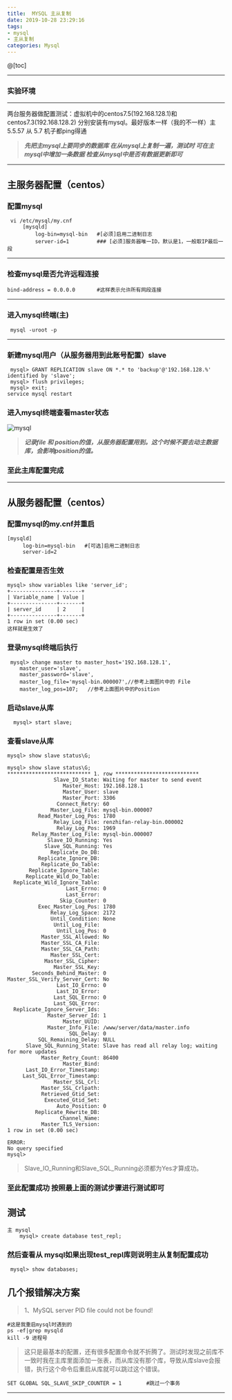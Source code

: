 ```yaml
---
title:  MYSQL 主从复制
date: 2019-10-28 23:29:16
tags: 
- mysql 
- 主从复制
categories: Mysql
---
```


@[toc]

---

### 实验环境

---
两台服务器做配置测试：虚拟机中的centos7.5(192.168.128.1)和centos7.3(192.168.128.2)
分别安装有mysql。最好版本一样（我的不一样）主 5.5.57   从  5.7
机子都ping得通

>***先把主mysql上要同步的数据库 在从mysql上复制一遍，测试时 可在主mysql中增加一条数据  检查从mysql中是否有数据更新即可***

---
## 主服务器配置（centos）
### 配置mysql
```shell
 vi /etc/mysql/my.cnf
     [mysqld]
         log-bin=mysql-bin   #[必须]启用二进制日志
         server-id=1         ### [必须]服务器唯一ID，默认是1，一般取IP最后一段
```
---
### 检查mysql是否允许远程连接
```
bind-address = 0.0.0.0       #这样表示允许所有网段连接
```
---
### 进入mysql终端(主)
```shell
 mysql -uroot -p
```
---
### 新建mysql用户（从服务器用到此账号配置）slave
```shell
 mysql> GRANT REPLICATION slave ON *.* to 'backup'@'192.168.128.%' identified by 'slave';
 mysql> flush privileges;
 mysql> exit;
service mysql restart
```
### 进入mysql终端查看master状态
![mysql](/img/image/mysql.png)

>***记录file 和 position的值，从服务器配置用到。这个时候不要去动主数据库，会影响position的值。***
### 至此主库配置完成
---
## 从服务器配置（centos）
### 配置mysql的my.cnf并重启
```shell
[mysqld]
     log-bin=mysql-bin   #[可选]启用二进制日志
     server-id=2    
```
### 检查配置是否生效

```shell
mysql> show variables like 'server_id';
+---------------+-------+
| Variable_name | Value |
+---------------+-------+
| server_id     | 2     |
+---------------+-------+
1 row in set (0.00 sec)
这样就是生效了
```

### 登录mysql终端后执行
```shell
 mysql> change master to master_host='192.168.128.1',
    master_user='slave',
    master_password='slave',
    master_log_file='mysql-bin.000007',//参考上面图片中的 File
    master_log_pos=107;   //参考上面图片中的Position
```
### 启动slave从库
```shell
  mysql> start slave;
```
### 查看slave从库
```shell
mysql> show slave status\G;
```

```shell
mysql> show slave status\G;
*************************** 1. row ***************************
               Slave_IO_State: Waiting for master to send event
                  Master_Host: 192.168.128.1
                  Master_User: slave
                  Master_Port: 3306
                Connect_Retry: 60
              Master_Log_File: mysql-bin.000007
          Read_Master_Log_Pos: 1780
               Relay_Log_File: renzhifan-relay-bin.000002
                Relay_Log_Pos: 1969
        Relay_Master_Log_File: mysql-bin.000007
             Slave_IO_Running: Yes
            Slave_SQL_Running: Yes
              Replicate_Do_DB: 
          Replicate_Ignore_DB: 
           Replicate_Do_Table: 
       Replicate_Ignore_Table: 
      Replicate_Wild_Do_Table: 
  Replicate_Wild_Ignore_Table: 
                   Last_Errno: 0
                   Last_Error: 
                 Skip_Counter: 0
          Exec_Master_Log_Pos: 1780
              Relay_Log_Space: 2172
              Until_Condition: None
               Until_Log_File: 
                Until_Log_Pos: 0
           Master_SSL_Allowed: No
           Master_SSL_CA_File: 
           Master_SSL_CA_Path: 
              Master_SSL_Cert: 
            Master_SSL_Cipher: 
               Master_SSL_Key: 
        Seconds_Behind_Master: 0
Master_SSL_Verify_Server_Cert: No
                Last_IO_Errno: 0
                Last_IO_Error: 
               Last_SQL_Errno: 0
               Last_SQL_Error: 
  Replicate_Ignore_Server_Ids: 
             Master_Server_Id: 1
                  Master_UUID: 
             Master_Info_File: /www/server/data/master.info
                    SQL_Delay: 0
          SQL_Remaining_Delay: NULL
      Slave_SQL_Running_State: Slave has read all relay log; waiting for more updates
           Master_Retry_Count: 86400
                  Master_Bind: 
      Last_IO_Error_Timestamp: 
     Last_SQL_Error_Timestamp: 
               Master_SSL_Crl: 
           Master_SSL_Crlpath: 
           Retrieved_Gtid_Set: 
            Executed_Gtid_Set: 
                Auto_Position: 0
         Replicate_Rewrite_DB: 
                 Channel_Name: 
           Master_TLS_Version: 
1 row in set (0.00 sec)

ERROR: 
No query specified
mysql>

```

> Slave_IO_Running和Slave_SQL_Running必须都为Yes才算成功。

### 至此配置成功  按照最上面的测试步骤进行测试即可

## 测试
```shell
主 mysql
    mysql> create database test_repl;
```
### 然后查看从 mysql如果出现test_repl库则说明主从复制配置成功
```shell
 mysql> show databases;
```
## 几个报错解决方案 

> 1、MySQL server PID file could not be found!

```shell
#这是我重启mysql时遇到的
ps -ef|grep mysqld 
kill -9 进程号 
```

> 这只是最基本的配置，还有很多配置命令就不折腾了。测试时发现之前库不一致时我在主库里面添加一张表，而从库没有那个库，导致从库slave会报错，执行这个命令后重启从库就可以跳过这个错误。

```shell
SET GLOBAL SQL_SLAVE_SKIP_COUNTER = 1        #跳过一个事务
```


---

